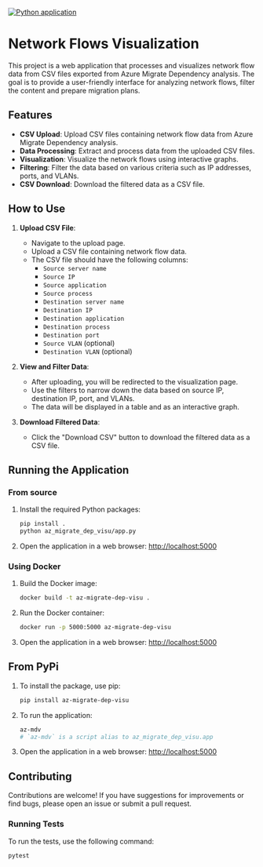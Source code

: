 [![Python application](https://github.com/lrivallain/az-migrate-dep-visu/actions/workflows/main.yml/badge.svg)](https://github.com/lrivallain/az-migrate-dep-visu/actions/workflows/main.yml)

# Network Flows Visualization

This project is a web application that processes and visualizes network flow data from CSV files exported from
Azure Migrate Dependency analysis. The goal is to provide a user-friendly interface for analyzing network flows,
filter the content and prepare migration plans.

## Features

- **CSV Upload**: Upload CSV files containing network flow data from Azure Migrate Dependency analysis.
- **Data Processing**: Extract and process data from the uploaded CSV files.
- **Visualization**: Visualize the network flows using interactive graphs.
- **Filtering**: Filter the data based on various criteria such as IP addresses, ports, and VLANs.
- **CSV Download**: Download the filtered data as a CSV file.

## How to Use

1. **Upload CSV File**:
   - Navigate to the upload page.
   - Upload a CSV file containing network flow data.
   - The CSV file should have the following columns:
     - `Source server name`
     - `Source IP`
     - `Source application`
     - `Source process`
     - `Destination server name`
     - `Destination IP`
     - `Destination application`
     - `Destination process`
     - `Destination port`
     - `Source VLAN` (optional)
     - `Destination VLAN` (optional)

2. **View and Filter Data**:
   - After uploading, you will be redirected to the visualization page.
   - Use the filters to narrow down the data based on source IP, destination IP, port, and VLANs.
   - The data will be displayed in a table and as an interactive graph.

3. **Download Filtered Data**:
   - Click the "Download CSV" button to download the filtered data as a CSV file.

## Running the Application

### From source

1. Install the required Python packages:

   ```bash
   pip install .
   python az_migrate_dep_visu/app.py
   ```

2. Open the application in a web browser: [http://localhost:5000](http://localhost:5000)

### Using Docker

1. Build the Docker image:

   ```bash
   docker build -t az-migrate-dep-visu .
   ```

2. Run the Docker container:

   ```bash
   docker run -p 5000:5000 az-migrate-dep-visu
   ```

3. Open the application in a web browser: [http://localhost:5000](http://localhost:5000)

## From PyPi

1. To install the package, use pip:

   ```bash
   pip install az-migrate-dep-visu
   ```

2. To run the application:

   ```bash
   az-mdv
   # `az-mdv` is a script alias to az_migrate_dep_visu.app
   ```

3. Open the application in a web browser: [http://localhost:5000](http://localhost:5000)

## Contributing

Contributions are welcome! If you have suggestions for improvements or find bugs, please open an issue or submit a pull
request.

### Running Tests

To run the tests, use the following command:

```bash
pytest
```